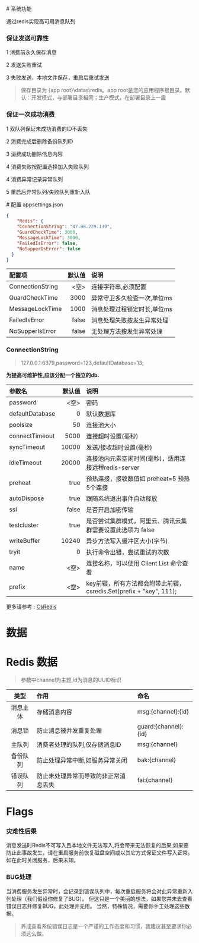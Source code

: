 ﻿﻿# 系统功能通过redis实现高可用消息队列### 保证发送可靠性1 消费前永久保存消息2 发送失败重试3 失败发送，本地文件保存，重启后重试发送> 保存目录为 {app root}\datas\redis。app root是您的应用程序根目录。默认：开发模式，与部署目录相同；生产模式，在部署目录上一层### 保证一次成功消费1 双队列保证未成功消费的ID不丢失2 消费完成后删除备份队列ID3 消费成功删除信息内容4 消费失败按配置选择加入失败队列4 消费异常记录异常队列5 重启后异常队列/失败队列重新入队﻿﻿﻿# 配置appsettings.json```json{    "Redis": {    "ConnectionString": "47.98.229.139",    "GuardCheckTime": 3000,    "MessageLockTime": 3000,    "FailedIsError": false,    "NoSupperIsError": false  }}```| 配置项 | 默认值 | 说明 || :---------------- | --------------: | :------------------- || ConnectionString | <空>  | 连接字符串,必须配置 || GuardCheckTime| 3000  | 异常守卫多久检查一次,单位ms|| MessageLockTime | 1000  | 消息处理过程锁定时长,单位ms|| FailedIsError| false| 消息处理失败按发生异常处理|| NoSupperIsError| false| 无处理方法按发生异常处理|### ConnectionString > 127.0.0.1:6379,password=123,defaultDatabase=13;**为提高可维护性,应该分配一个独立的db.**| 参数名 | 默认值 | 说明 || :---------------- | --------------: | :------------------- || password          | <空>  | 密码 || defaultDatabase   | 0     | 默认数据库 || poolsize          | 50    | 连接池大小 || connectTimeout    | 5000  | 连接超时设置(毫秒) || syncTimeout       | 10000 | 发送/接收超时设置(毫秒) || idleTimeout       | 20000 | 连接池内元素空闲时间(毫秒)，适用连接远程redis-server || preheat           | true  | 预热连接，接收数值如 preheat=5 预热5个连接 || autoDispose       | true  | 跟随系统退出事件自动释放 || ssl               | false | 是否开启加密传输 || testcluster       | true  | 是否尝试集群模式，阿里云、腾讯云集群需要设置此选项为 false || writeBuffer       | 10240 | 异步方法写入缓冲区大小(字节) || tryit             | 0     | 执行命令出错，尝试重试的次数 || name              | <空>  | 连接名称，可以使用 Client List 命令查看 || prefix            | <空>  | key前辍，所有方法都会附带此前辍，csredis.Set(prefix + "key", 111); |更多请参考 : [CsRedis](https://github.com/2881099/csredis/master/README.md)# 数据# Redis 数据> 参数中channel为主题,id为消息的UUID标识| 类型 | 作用 | 命名 || :----------------:| :------------------- | :-------------- || 消息主体 |存储消息内容| msg:{channel}:{id} || 消息锁   |防止消息被并发重复处理| guard:{channel}:{id} || 主队列|消费者处理的队列,仅存储消息ID| msg:{channel} || 备份队列|防止处理异常中断,如服务异常关闭| bak:{channel} | | 错误队列| 防止未处理异常而导致的非正常消息丢失|fai:{channel}|# Flags### 灾难性后果消息发送时Redis不可写入且本地文件无法写入,将会带来无法恢复的后果,如果要防止此事故发生，请在重启服务前恢复磁盘空间或以其它方式保证文件写入正常。如在此时关闭服务，后果未知。### BUG处理当消费服务发生异常时，会记录到错误队列中，每次重启服务将会对此异常重新入列处理（我们假设你修复了BUG）。但这只是一个美丽的想法，如果您并未去查看错误日志并修复BUG，此处理并无用。当然，特殊情况，需要你手工处理这些数据。> 养成查看系统错误日志是一个严谨的工作态度和习惯，我建议甚至要求你必须这么做。